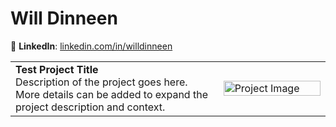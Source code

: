 # Will Dinneen
🔗 **LinkedIn**: [linkedin.com/in/willdinneen](https://www.linkedin.com/in/willdinneen)  

<table style="border-collapse: collapse; width: 100%; border: none;">
  <tr style="border: none;" >
    <td style="border: none; width: 66%;">
      <strong>Test Project Title</strong><br>
      Description of the project goes here. More details can be added to expand the project description and context.
    </td>
    <td style="border: none; width: 34%;">
      <img src="https://encrypted-tbn0.gstatic.com/images?q=tbn:ANd9GcTbClDdsvZr5a3mCkg8X-93AkK_CGK6F1biNa1LyK6GaBir5YC-xPgO50AueCd2gR07rXI&usqp=CAU" alt="Project Image" style="width:100%;"/>
    </td>
  </tr>
</table>

